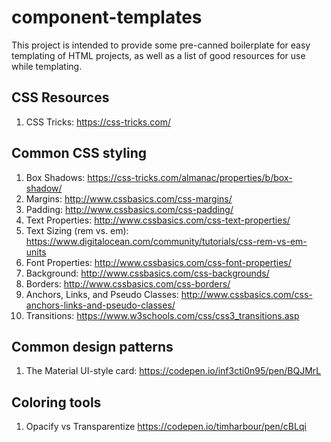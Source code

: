 # component-templates

This project is intended to provide some pre-canned boilerplate for easy templating of HTML projects, as well as a list of good resources for use while templating.

## CSS Resources
1. CSS Tricks: https://css-tricks.com/


## Common CSS styling 
1. Box Shadows: https://css-tricks.com/almanac/properties/b/box-shadow/
2. Margins: http://www.cssbasics.com/css-margins/
3. Padding: http://www.cssbasics.com/css-padding/
4. Text Properties: http://www.cssbasics.com/css-text-properties/
5. Text Sizing (rem vs. em): https://www.digitalocean.com/community/tutorials/css-rem-vs-em-units
6. Font Properties: http://www.cssbasics.com/css-font-properties/
7. Background: http://www.cssbasics.com/css-backgrounds/
8. Borders: http://www.cssbasics.com/css-borders/
9. Anchors, Links, and Pseudo Classes: http://www.cssbasics.com/css-anchors-links-and-pseudo-classes/
10. Transitions: https://www.w3schools.com/css/css3_transitions.asp

## Common design patterns
1. The Material UI-style card: https://codepen.io/inf3cti0n95/pen/BQJMrL

## Coloring tools
1. Opacify vs Transparentize https://codepen.io/timharbour/pen/cBLqi
